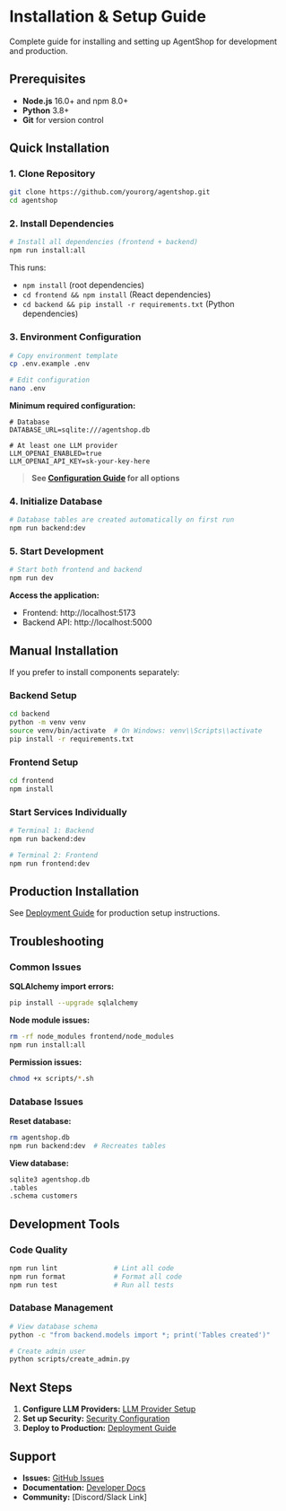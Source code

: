 # Installation & Setup Guide

Complete guide for installing and setting up AgentShop for development and production.

## Prerequisites

- **Node.js** 16.0+ and npm 8.0+
- **Python** 3.8+
- **Git** for version control

## Quick Installation

### 1. Clone Repository

```bash
git clone https://github.com/yourorg/agentshop.git
cd agentshop
```

### 2. Install Dependencies

```bash
# Install all dependencies (frontend + backend)
npm run install:all
```

This runs:
- `npm install` (root dependencies)
- `cd frontend && npm install` (React dependencies)
- `cd backend && pip install -r requirements.txt` (Python dependencies)

### 3. Environment Configuration

```bash
# Copy environment template
cp .env.example .env

# Edit configuration
nano .env
```

**Minimum required configuration:**
```env
# Database
DATABASE_URL=sqlite:///agentshop.db

# At least one LLM provider
LLM_OPENAI_ENABLED=true
LLM_OPENAI_API_KEY=sk-your-key-here
```

> **See [Configuration Guide](configuration.md) for all options**

### 4. Initialize Database

```bash
# Database tables are created automatically on first run
npm run backend:dev
```

### 5. Start Development

```bash
# Start both frontend and backend
npm run dev
```

**Access the application:**
- Frontend: http://localhost:5173
- Backend API: http://localhost:5000

## Manual Installation

If you prefer to install components separately:

### Backend Setup

```bash
cd backend
python -m venv venv
source venv/bin/activate  # On Windows: venv\\Scripts\\activate
pip install -r requirements.txt
```

### Frontend Setup

```bash
cd frontend
npm install
```

### Start Services Individually

```bash
# Terminal 1: Backend
npm run backend:dev

# Terminal 2: Frontend  
npm run frontend:dev
```

## Production Installation

See [Deployment Guide](deployment.md) for production setup instructions.

## Troubleshooting

### Common Issues

**SQLAlchemy import errors:**
```bash
pip install --upgrade sqlalchemy
```

**Node module issues:**
```bash
rm -rf node_modules frontend/node_modules
npm run install:all
```

**Permission issues:**
```bash
chmod +x scripts/*.sh
```

### Database Issues

**Reset database:**
```bash
rm agentshop.db
npm run backend:dev  # Recreates tables
```

**View database:**
```bash
sqlite3 agentshop.db
.tables
.schema customers
```

## Development Tools

### Code Quality

```bash
npm run lint              # Lint all code
npm run format            # Format all code
npm run test              # Run all tests
```

### Database Management

```bash
# View database schema
python -c "from backend.models import *; print('Tables created')"

# Create admin user
python scripts/create_admin.py
```

## Next Steps

1. **Configure LLM Providers:** [LLM Provider Setup](llm-providers.md)
2. **Set up Security:** [Security Configuration](security.md)
3. **Deploy to Production:** [Deployment Guide](deployment.md)

## Support

- **Issues:** [GitHub Issues](https://github.com/yourorg/agentshop/issues)
- **Documentation:** [Developer Docs](../dev/)
- **Community:** [Discord/Slack Link]